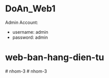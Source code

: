 # DoAn_Web1

Admin Account: 
+ username: admin
+ password: admin
# web-ban-hang-dien-tu
#   n h o m - 3  
 #   n h o m - 3  
 